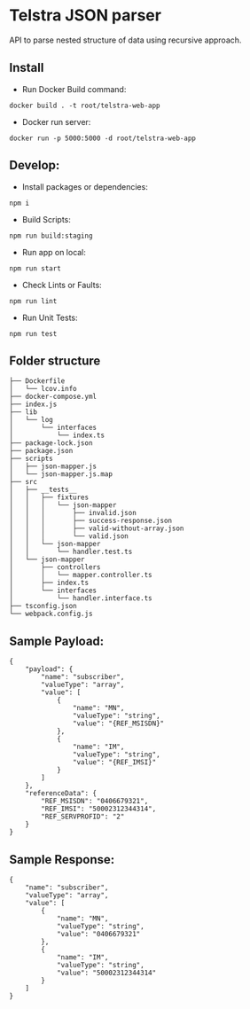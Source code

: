 
# Telstra JSON parser

API to parse nested structure of data using recursive approach.

## Install
- Run Docker Build command:

`docker build . -t root/telstra-web-app `

- Docker run server:

`docker run -p 5000:5000 -d root/telstra-web-app`


## Develop:

- Install packages or dependencies:

`npm i`

- Build Scripts:

`npm run build:staging`

- Run app on local:

`npm run start`

- Check Lints or Faults:

`npm run lint`

- Run Unit Tests:

`npm run test`


## Folder structure

```
├── Dockerfile
│   └── lcov.info
├── docker-compose.yml
├── index.js
├── lib
│   └── log
│       └── interfaces
│           └── index.ts
├── package-lock.json
├── package.json
├── scripts
│   ├── json-mapper.js
│   └── json-mapper.js.map
├── src
│   ├── __tests__
│   │   ├── fixtures
│   │   │   └── json-mapper
│   │   │       ├── invalid.json
│   │   │       ├── success-response.json
│   │   │       ├── valid-without-array.json
│   │   │       └── valid.json
│   │   └── json-mapper
│   │       └── handler.test.ts
│   └── json-mapper
│       ├── controllers
│       │   └── mapper.controller.ts
│       ├── index.ts
│       └── interfaces
│           └── handler.interface.ts
├── tsconfig.json
└── webpack.config.js
```

## Sample Payload:

```
{
    "payload": {
        "name": "subscriber",
        "valueType": "array",
        "value": [
            {
                "name": "MN",
                "valueType": "string",
                "value": "{REF_MSISDN}"
            },
            {
                "name": "IM",
                "valueType": "string",
                "value": "{REF_IMSI}"
            }
        ]
    },
    "referenceData": {
        "REF_MSISDN": "0406679321",
        "REF_IMSI": "50002312344314",
        "REF_SERVPROFID": "2"
    }
}
```

## Sample Response:

```
{
    "name": "subscriber",
    "valueType": "array",
    "value": [
        {
            "name": "MN",
            "valueType": "string",
            "value": "0406679321"
        },
        {
            "name": "IM",
            "valueType": "string",
            "value": "50002312344314"
        }
    ]
}
```

